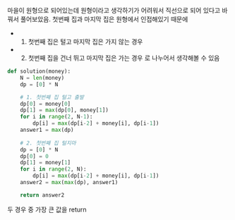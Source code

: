 마을이 원형으로 되어있는데 원형이라고 생각하기가 어려워서 직선으로 되어 있다고 바꿔서 풀어보았음. 첫번째 집과 마지막 집은 원형에서 인접해있기 때문에 
- 1. 첫번째 집은 털고 마지막 집은 가지 않는 경우
- 2. 첫번째 집을 건너 뛰고 마지막 집은 가는 경우
로 나누어서 생각해볼 수 있음

```python
def solution(money):
    N = len(money)
    dp = [0] * N

    # 1. 첫번째 집 털고 출발
    dp[0] = money[0]
    dp[1] = max(dp[0], money[1])
    for i in range(2, N-1):
        dp[i] = max(dp[i-2] + money[i], dp[i-1])
    answer1 = max(dp)
    
    # 2. 첫번째 집 털지마
    dp = [0] * N
    dp[0] = 0
    dp[1] = money[1]
    for i in range(2, N):
        dp[i] = max(dp[i-2] + money[i], dp[i-1])
    answer2 = max(max(dp), answer1)

    return answer2
```
두 경우 중 가장 큰 값을 return